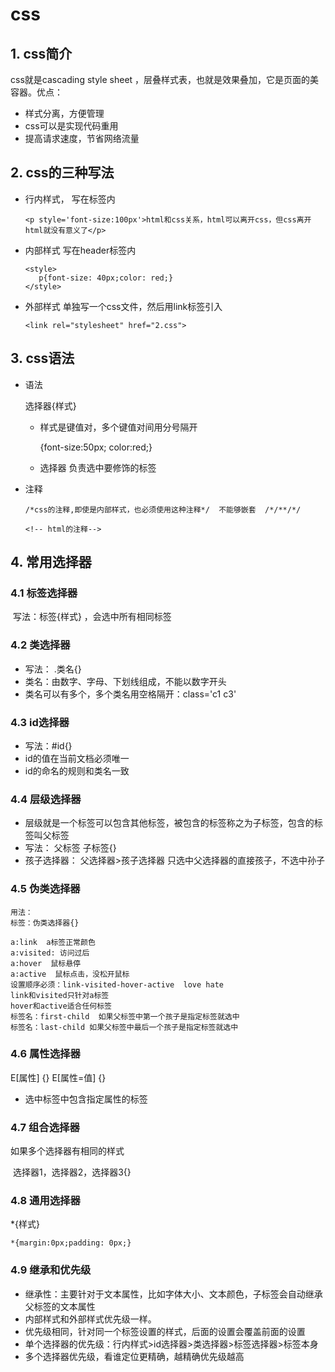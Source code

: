 # css

## 1. css简介

css就是cascading style sheet ，层叠样式表，也就是效果叠加，它是页面的美容器。优点：

-   样式分离，方便管理
-   css可以是实现代码重用
-   提高请求速度，节省网络流量

## 2. css的三种写法

-   行内样式，  写在标签内

    ~~~
    <p style='font-size:100px'>html和css关系，html可以离开css，但css离开html就没有意义了</p>
    ~~~

-   内部样式  写在header标签内

    ~~~
    <style>
       p{font-size: 40px;color: red;}
    </style>
    ~~~

-   外部样式  单独写一个css文件，然后用link标签引入

    ~~~
    <link rel="stylesheet" href="2.css">
    ~~~


## 3. css语法

- 语法

    选择器{样式}

    - 样式是键值对，多个键值对间用分号隔开

      {font-size:50px; color:red;}
    - 选择器 负责选中要修饰的标签

- 注释

    ~~~
    /*css的注释,即使是内部样式，也必须使用这种注释*/  不能够嵌套  /*/**/*/
    
    <!-- html的注释-->
    ~~~

## 4. 常用选择器

### 4.1 标签选择器

​	写法：标签{样式} ，会选中所有相同标签

### 4.2 类选择器

-   写法：  .类名{}
-   类名：由数字、字母、下划线组成，不能以数字开头
-   类名可以有多个，多个类名用空格隔开：class='c1  c3'

### 4.3 id选择器

-   写法：#id{}
-   id的值在当前文档必须唯一
-   id的命名的规则和类名一致

### 4.4  层级选择器

-   层级就是一个标签可以包含其他标签，被包含的标签称之为子标签，包含的标签叫父标签
-   写法： 父标签   子标签{}
-   孩子选择器：   父选择器>孩子选择器    只选中父选择器的直接孩子，不选中孙子

### 4.5 伪类选择器

   ~~~
用法：
   标签：伪类选择器{}

a:link  a标签正常颜色
a:visited: 访问过后
a:hover  鼠标悬停
a:active  鼠标点击，没松开鼠标
设置顺序必须：link-visited-hover-active  love hate
link和visited只针对a标签
hover和active适合任何标签
标签名：first-child  如果父标签中第一个孩子是指定标签就选中
标签名：last-child 如果父标签中最后一个孩子是指定标签就选中
   ~~~

### 4.6 属性选择器

   E[属性] {}      E[属性=值] {} 

-   选中标签中包含指定属性的标签

### 4.7 组合选择器

 如果多个选择器有相同的样式

​    选择器1，选择器2，选择器3{}

### 4.8 通用选择器

*{样式}

~~~
*{margin:0px;padding: 0px;}
~~~

### 4.9 继承和优先级

-   继承性：主要针对于文本属性，比如字体大小、文本颜色，子标签会自动继承父标签的文本属性
-   内部样式和外部样式优先级一样。
-   优先级相同，针对同一个标签设置的样式，后面的设置会覆盖前面的设置
-   单个选择器的优先级：行内样式>id选择器>类选择器>标签选择器>标签本身
-   多个选择器优先级，看谁定位更精确，越精确优先级越高


​


